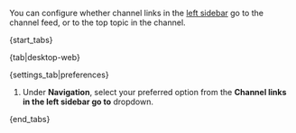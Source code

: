 You can configure whether channel links in the [left
sidebar](/help/left-sidebar) go to the channel feed, or to the top topic in the
channel.

{start_tabs}

{tab|desktop-web}

{settings_tab|preferences}

1. Under **Navigation**, select your preferred option from the
   **Channel links in the left sidebar go to** dropdown.

{end_tabs}
